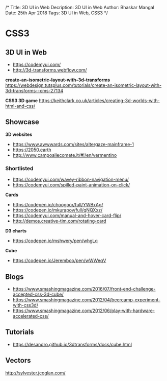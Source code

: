 /*
Title: 3D UI in Web
Decription: 3D UI in Web
Author: Bhaskar Mangal
Date: 25th Apr 2018
Tags: 3D UI in Web, CSS3
*/

# CSS3

## 3D UI in Web
- https://codemyui.com/
- http://3d-transforms.webflow.com/

**create-an-isometric-layout-with-3d-transforms**
https://webdesign.tutsplus.com/tutorials/create-an-isometric-layout-with-3d-transforms--cms-27134

**CSS3 3D game**
https://keithclark.co.uk/articles/creating-3d-worlds-with-html-and-css/



## Showcase
**3D websites**
- https://www.awwwards.com/sites/altergaze-mainframe-1
- https://2050.earth
- http://www.campoallecomete.it/#!/en/vermentino	


### Shortlisted
- https://codemyui.com/wavey-ribbon-navigation-menu/
- https://codemyui.com/spilled-paint-animation-on-click/

**Cards**
- https://codepen.io/choogoor/full/YWBxAg/
- https://codepen.io/mkurapov/full/qNQXxz/
- https://codemyui.com/manual-and-hover-card-flip/
- http://demos.creative-tim.com/rotating-card

**D3 charts**
- https://codepen.io/mshwery/pen/whgLq

**Cube**
- https://codepen.io/Jeremboo/pen/wWWeqV

## Blogs
- https://www.smashingmagazine.com/2016/07/front-end-challenge-accepted-css-3d-cube/
- https://www.smashingmagazine.com/2012/04/beercamp-experiment-with-css3d/
- https://www.smashingmagazine.com/2012/06/play-with-hardware-accelerated-css/


## Tutorials
- https://desandro.github.io/3dtransforms/docs/cube.html


## Vectors
http://sylvester.jcoglan.com/